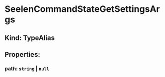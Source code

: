 # **SeelenCommandStateGetSettingsArgs**

## **Kind: TypeAlias**

## **Properties**:

### path: `string` | `null`
